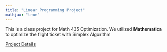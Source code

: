 ```yaml
---
title: "Linear Programming Project"
mathjax: "true"
---
```


This is a class project for Math 435 Optimization. We utilized **Mathematica** to optimize the flight ticket with Simplex Algorithm


<p><a href="/images/application.pdf">Project Details</a></p>

